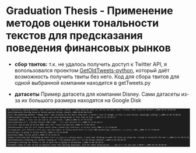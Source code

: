 # Graduation Thesis - Применение  методов оценки тональности текстов для предсказания поведения финансовых рынков
* **сбор твитов:**
т.к. не удалось получить доступ к Twitter API, я вопользовался проектом [GetOldTweets-python](https://github.com/Jefferson-Henrique/GetOldTweets-python), который даёт возможность получить твиты без него. Код для сбора твитов для одной выбранной компании находится в getTweets.py

* **датасеты**
Пример датасета для компании Disney. Сами датасеты из-за их большого размера находятся на Google Disk

![alt text](disney.png "Пример датасета для компании Disney")
